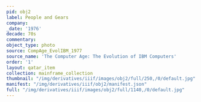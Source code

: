 ```yaml
---
pid: obj2
label: People and Gears
company:
_date: '1976'
decade: 70s
commentary:
object_type: photo
source: CompAge_EvolIBM_1977
source_name: 'The Computer Age: The Evolution of IBM Computers'
order: '1'
layout: qatar_item
collection: mainframe_collection
thumbnail: "/img/derivatives/iiif/images/obj2/full/250,/0/default.jpg"
manifest: "/img/derivatives/iiif/obj2/manifest.json"
full: "/img/derivatives/iiif/images/obj2/full/1140,/0/default.jpg"
---
```

